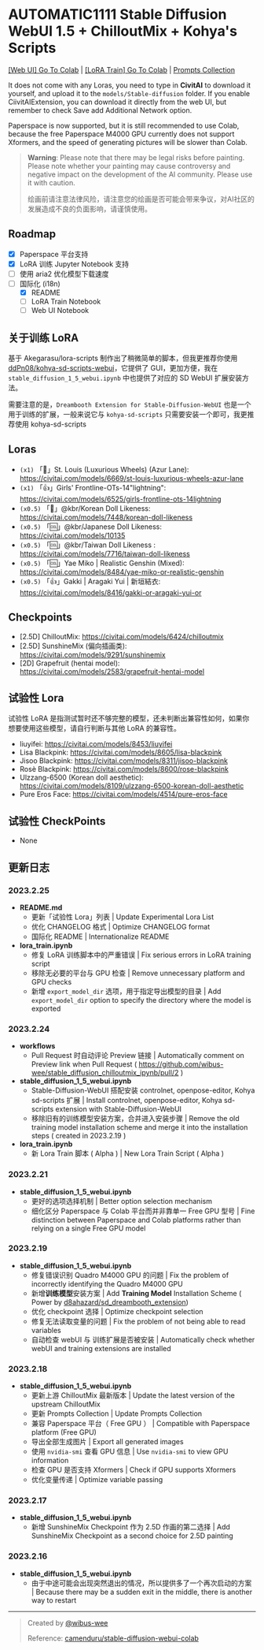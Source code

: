 # AUTOMATIC1111 Stable Diffusion WebUI 1.5 + ChilloutMix + Kohya's Scripts

[[Web UI] Go To Colab](https://colab.research.google.com/github/wibus-wee/stable_diffusion_chilloutmix_ipynb/blob/main/stable_diffusion_1_5_webui.ipynb) | [[LoRA Train] Go To Colab](https://colab.research.google.com/github/wibus-wee/stable_diffusion_chilloutmix_ipynb/blob/main/lora_train.ipynb) | [Prompts Collection](/prompts.md)

It does not come with any Loras, you need to type in **CivitAI** to download it yourself, and upload it to the `models/Stable-diffusion` folder. If you enable CiivitAIExtension, you can download it directly from the web UI, but remember to check Save add Additional Network option.

Paperspace is now supported, but it is still recommended to use Colab, because the free Paperspace M4000 GPU currently does not support Xformers, and the speed of generating pictures will be slower than Colab.

> **Warning**: Please note that there may be legal risks before painting. Please note whether your painting may cause controversy and negative impact on the development of the AI community. Please use it with caution.
>
> 绘画前请注意法律风险，请注意您的绘画是否可能会带来争议，对AI社区的发展造成不良的负面影响，请谨慎使用。

## Roadmap

- [x] Paperspace 平台支持
- [x] LoRA 训练 Jupyter Notebook 支持
- [ ] 使用 aria2 优化模型下载速度
- [ ] 国际化 (i18n)
  - [x] README
  - [ ] LoRA Train Notebook
  - [ ] Web UI Notebook

## 关于训练 LoRA

基于 Akegarasu/lora-scripts 制作出了稍微简单的脚本，但我更推荐你使用 [ddPn08/kohya-sd-scripts-webui](https://github.com/ddPn08/kohya-sd-scripts-webui)，它提供了 GUI，更加方便，我在 `stable_diffusion_1_5_webui.ipynb` 中也提供了对应的 SD WebUI 扩展安装方法。

需要注意的是，`Dreambooth Extension for Stable-Diffusion-WebUI` 也是一个用于训练的扩展，一般来说它与 `kohya-sd-scripts` 只需要安装一个即可，我更推荐使用 kohya-sd-scripts

## Loras

- `(x1)` 「🌟」St. Louis (Luxurious Wheels) (Azur Lane): https://civitai.com/models/6669/st-louis-luxurious-wheels-azur-lane
- `(x1)` 「👍」Girls' Frontline-OTs-14"lightning": https://civitai.com/models/6525/girls-frontline-ots-14lightning
- `(x0.5)` 「🌟」@kbr/Korean Doll Likeness: https://civitai.com/models/7448/korean-doll-likeness
- `(x0.5)` 「🆒」@kbr/Japanese Doll Likeness: https://civitai.com/models/10135
- `(x0.5)` 「🆒」@kbr/Taiwan Doll Likeness  : https://civitai.com/models/7716/taiwan-doll-likeness
- `(x0.5)` 「🆒」Yae Miko | Realistic Genshin (Mixed): https://civitai.com/models/8484/yae-miko-or-realistic-genshin
- `(x0.5)` 「👍」Gakki | Aragaki Yui | 新垣結衣: https://civitai.com/models/8416/gakki-or-aragaki-yui-or

## Checkpoints

- [2.5D] ChilloutMix: https://civitai.com/models/6424/chilloutmix
- [2.5D] SunshineMix (偏向插画类): https://civitai.com/models/9291/sunshinemix
- [2D] Grapefruit (hentai model): https://civitai.com/models/2583/grapefruit-hentai-model

## 试验性 Lora

试验性 LoRA 是指测试暂时还不够完整的模型，还未判断出兼容性如何，如果你想要使用这些模型，请自行判断与其他 LoRA 的兼容性。

- liuyifei: https://civitai.com/models/8453/liuyifei
- Lisa Blackpink: https://civitai.com/models/8605/lisa-blackpink
- Jisoo Blackpink: https://civitai.com/models/8311/jisoo-blackpink
- Rosè Blackpink: https://civitai.com/models/8600/rose-blackpink
- Ulzzang-6500 (Korean doll aesthetic): https://civitai.com/models/8109/ulzzang-6500-korean-doll-aesthetic
- Pure Eros Face: https://civitai.com/models/4514/pure-eros-face

## 试验性 CheckPoints

- None

## 更新日志

### 2023.2.25

- **README.md**
  - 更新「试验性 Lora」列表 | Update Experimental Lora List
  - 优化 CHANGELOG 格式 | Optimize CHANGELOG format
  - 国际化 README | Internationalize README
- **lora_train.ipynb**
  - 修复 LoRA 训练脚本中的严重错误 | Fix serious errors in LoRA training script
  - 移除无必要的平台与 GPU 检查 | Remove unnecessary platform and GPU checks
  - 新增 `export_model_dir` 选项，用于指定导出模型的目录 | Add `export_model_dir` option to specify the directory where the model is exported

### 2023.2.24

- **workflows**
  - Pull Request 时自动评论 Preview 链接 | Automatically comment on Preview link when Pull Request ( https://github.com/wibus-wee/stable_diffusion_chilloutmix_ipynb/pull/2 )
- **stable_diffusion_1_5_webui.ipynb**
  - Stable-Diffusion-WebUI 搭配安装 controlnet, openpose-editor, Kohya sd-scripts 扩展 | Install controlnet, openpose-editor, Kohya sd-scripts extension with Stable-Diffusion-WebUI
  - 移除旧有的训练模型安装方案，合并进入安装步骤 | Remove the old training model installation scheme and merge it into the installation steps ( created in 2023.2.19 )
- **lora_train.ipynb**
  - 新 Lora Train 脚本 ( Alpha ) | New Lora Train Script ( Alpha )

### 2023.2.21

- **stable_diffusion_1_5_webui.ipynb**
  - 更好的选项选择机制 | Better option selection mechanism
  - 细化区分 Paperspace 与 Colab 平台而并非靠单一 Free GPU 型号 | Fine distinction between Paperspace and Colab platforms rather than relying on a single Free GPU model

### 2023.2.19

- **stable_diffusion_1_5_webui.ipynb**
  - 修复错误识别 Quadro M4000 GPU 的问题 | Fix the problem of incorrectly identifying the Quadro M4000 GPU
  - 新增**训练模型**安装方案 | Add **Training Model** Installation Scheme ( Power by [d8ahazard/sd_dreambooth_extension](https://github.com/d8ahazard/sd_dreambooth_extension))
  - 优化 checkpoint 选择 | Optimize checkpoint selection
  - 修复无法读取变量的问题 | Fix the problem of not being able to read variables
  - 自动检查 webUI 与 训练扩展是否被安装 | Automatically check whether webUI and training extensions are installed

### 2023.2.18

- **stable_diffusion_1_5_webui.ipynb**
  - 更新上游 ChilloutMix 最新版本 | Update the latest version of the upstream ChilloutMix
  - 更新 Prompts Collection | Update Prompts Collection
  - 兼容 Paperspace 平台（ Free GPU ） | Compatible with Paperspace platform (Free GPU)
  - 导出全部生成图片 | Export all generated images
  - 使用 `nvidia-smi` 查看 GPU 信息 | Use `nvidia-smi` to view GPU information
  - 检查 GPU 是否支持 Xformers | Check if GPU supports Xformers
  - 优化变量传递 | Optimize variable passing

### 2023.2.17

- **stable_diffusion_1_5_webui.ipynb**
  - 新增 SunshineMix Checkpoint 作为 2.5D 作画的第二选择 | Add SunshineMix Checkpoint as a second choice for 2.5D painting

### 2023.2.16
- **stable_diffusion_1_5_webui.ipynb**
  - 由于中途可能会出现突然退出的情况，所以提供多了一个再次启动的方案 | Because there may be a sudden exit in the middle, there is another way to restart

---

> Created by [@wibus-wee](https://github.com/wibus-wee)
>
> Reference: [camenduru/stable-diffusion-webui-colab](https://github.com/camenduru/stable-diffusion-webui-colab)
